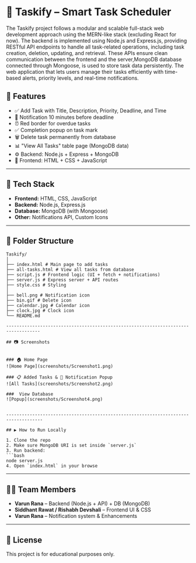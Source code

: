
# 📝 Taskify – Smart Task Scheduler

The Taskify project follows a modular and scalable full-stack web development approach using the MERN-like stack (excluding React for now). The backend is implemented using Node.js and Express.js, providing RESTful API endpoints to handle all task-related operations, including task creation, deletion, updating, and retrieval. These APIs ensure clean communication between the frontend and the server,MongoDB database connected through Mongoose, is used to store task data persistently. The web application that lets users manage their tasks efficiently with time-based alerts, priority levels, and real-time notifications.

## 🚀 Features

- ✅ Add Task with Title, Description, Priority, Deadline, and Time
- 🔔 Notification 10 minutes before deadline
- ⏰ Red border for overdue tasks
- ✅ Completion popup on task mark
- 🗑️ Delete task permanently from database
- 📊 "View All Tasks" table page (MongoDB data)
- ⚙️ Backend: Node.js + Express + MongoDB
- 🎨 Frontend: HTML + CSS + JavaScript

-------------------------------------------------------------------------------------

## 🔧 Tech Stack

- **Frontend:** HTML, CSS, JavaScript
- **Backend:** Node.js, Express.js
- **Database:** MongoDB (with Mongoose)
- **Other:** Notifications API, Custom Icons

-------------------------------------------------------------------------------------

## 📁 Folder Structure

```
Taskify/
│
├── index.html # Main page to add tasks
├── all-tasks.html # View all tasks from database
├── script.js # Frontend logic (UI + fetch + notifications)
├── server.js # Express server + API routes
├── style.css # Styling
│
├── bell.png # Notification icon
├── bin.gif # Delete icon
├── calendar.jpg # Calendar icon
├── clock.jpg # Clock icon
└── README.md

-----------------------------------------------------------------------------------

## 📷 Screenshots


### 🏠 Home Page
![Home Page](screenshots/Screenshot1.png)

### 📋 Added Tasks & 🔔 Notification Popup
![All Tasks](screenshots/Screenshot2.png)

###  View Database
![Popup](screenshots/Screenshot4.png)


------------------------------------------------------------------------------------

## ▶️ How to Run Locally

1. Clone the repo
2. Make sure MongoDB URI is set inside `server.js`
3. Run backend:
```bash
node server.js
4. Open `index.html` in your browse
```


-------------------------------------------------------------------------------------

## 👨‍💻 Team Members

- **Varun Rana** – Backend (Node.js + API) + DB (MongoDB)
- **Siddhant Rawat / Rishabh Devshali** – Frontend UI & CSS
- **Varun Rana** – Notification system & Enhancements

-------------------------------------------------------------------------------------

## 📄 License

This project is for educational purposes only.
